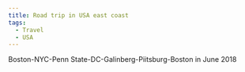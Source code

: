 ```yaml
---
title: Road trip in USA east coast
tags:
  - Travel
  - USA
---
```


Boston-NYC-Penn State-DC-Galinberg-Piitsburg-Boston in June  2018 